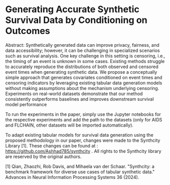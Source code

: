 # Generating Accurate Synthetic Survival Data by Conditioning on Outcomes

Abstract: Synthetically generated data can improve privacy, fairness, and data accessibility; however, it can be challenging in specialized scenarios such as survival analysis. One key challenge in this setting is censoring, i.e., the timing of an event is unknown in some cases. Existing methods struggle to accurately reproduce the distributions of both observed and censored event times when generating synthetic data. We propose a conceptually simple approach that generates covariates conditioned on event times and censoring indicators by leveraging existing tabular data generation models without making assumptions about the mechanism underlying censoring. Experiments on real-world datasets demonstrate that our method consistently outperforms baselines and improves downstream survival model performance

To run the experiments in the paper, simply use the Jupyter notebooks for the respective experiments and add the path to the datasets (only for AIDS and FLCHAIN, other datasets will be imported automatically).

To adapt existing tabular models for survival data generation using the proposed methodology in our paper, changes were made to the Synthcity Library [1]. These changes can be found at : https://github.com/Ashhad785/synthcity . All rights to the Synthcity library are reserved by the original authors.

[1] Qian, Zhaozhi, Rob Davis, and Mihaela van der Schaar. "Synthcity: a benchmark framework for diverse use cases of tabular synthetic data." Advances in Neural Information Processing Systems 36 (2024).
